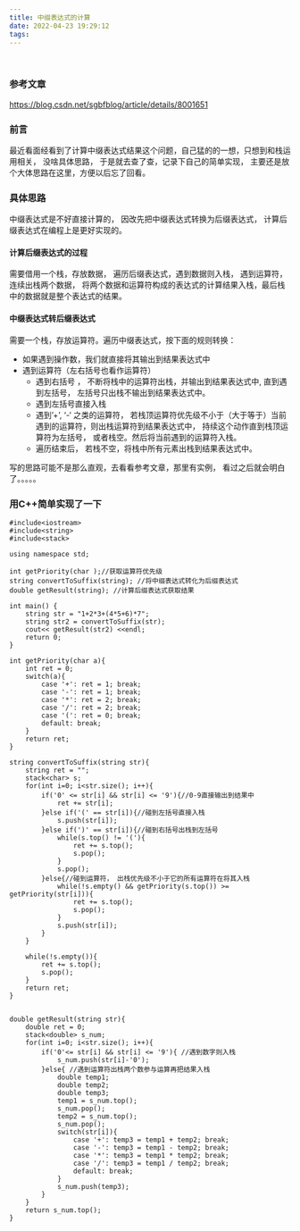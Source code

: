 ```yaml
---
title: 中缀表达式的计算
date: 2022-04-23 19:29:12
tags:
---
```


&nbsp;

<!--more-->

### 参考文章

https://blog.csdn.net/sgbfblog/article/details/8001651

### 前言

最近看面经看到了计算中缀表达式结果这个问题，自己猛的的一想，只想到和栈运用相关， 没啥具体思路， 于是就去查了查，记录下自己的简单实现， 主要还是放个大体思路在这里，方便以后忘了回看。

### 具体思路

中缀表达式是不好直接计算的， 因改先把中缀表达式转换为后缀表达式， 计算后缀表达式在编程上是更好实现的。

#### 计算后缀表达式的过程

需要借用一个栈，存放数据， 遍历后缀表达式，遇到数据则入栈， 遇到运算符，连续出栈两个数据， 将两个数据和运算符构成的表达式的计算结果入栈，最后栈中的数据就是整个表达式的结果。

#### 中缀表达式转后缀表达式

需要一个栈，存放运算符。遍历中缀表达式，按下面的规则转换：

- 如果遇到操作数，我们就直接将其输出到结果表达式中
- 遇到运算符（左右括号也看作运算符）
  - 遇到右括号 ， 不断将栈中的运算符出栈，并输出到结果表达式中, 直到遇到左括号， 左括号只出栈不输出到结果表达式中。
  - 遇到左括号直接入栈
  - 遇到’+’, ‘-‘ 之类的运算符， 若栈顶运算符优先级不小于（大于等于）当前遇到的运算符，则出栈运算符到结果表达式中， 持续这个动作直到栈顶运算符为左括号， 或者栈空。然后将当前遇到的运算符入栈。
  - 遍历结束后， 若栈不空，将栈中所有元素出栈到结果表达式中。

写的思路可能不是那么直观，去看看参考文章，那里有实例， 看过之后就会明白了。。。。。

### 用C++简单实现了一下

```
#include<iostream>
#include<string>
#include<stack>

using namespace std;

int getPriority(char );//获取运算符优先级
string convertToSuffix(string); //将中缀表达式转化为后缀表达式
double getResult(string); //计算后缀表达式获取结果

int main() { 
    string str = "1+2*3+(4*5+6)*7";
    string str2 = convertToSuffix(str);
    cout<< getResult(str2) <<endl;
    return 0;
}

int getPriority(char a){
    int ret = 0;
    switch(a){
        case '+': ret = 1; break;
        case '-': ret = 1; break;
        case '*': ret = 2; break;
        case '/': ret = 2; break;
        case '(': ret = 0; break;
        default: break;
    }
    return ret;
}

string convertToSuffix(string str){
    string ret = "";
    stack<char> s;
    for(int i=0; i<str.size(); i++){
        if('0' <= str[i] && str[i] <= '9'){//0-9直接输出到结果中
            ret += str[i];
        }else if('(' == str[i]){//碰到左括号直接入栈
            s.push(str[i]);
        }else if(')' == str[i]){//碰到右括号出栈到左括号
            while(s.top() != '('){
                ret += s.top();
                s.pop();
            }
            s.pop();
        }else{//碰到运算符， 出栈优先级不小于它的所有运算符在将其入栈
            while(!s.empty() && getPriority(s.top()) >=  getPriority(str[i])){
                ret += s.top();
                s.pop();
            }
            s.push(str[i]);
        }
    }
    
    while(!s.empty()){
        ret += s.top();
        s.pop();
    }
    return ret;
}


double getResult(string str){
    double ret = 0;
    stack<double> s_num;
    for(int i=0; i<str.size(); i++){
        if('0'<= str[i] && str[i] <= '9'){ //遇到数字则入栈
            s_num.push(str[i]-'0');
        }else{ //遇到运算符出栈两个数参与运算再把结果入栈
            double temp1; 
            double temp2;
            double temp3;
            temp1 = s_num.top();
            s_num.pop();
            temp2 = s_num.top();
            s_num.pop();
            switch(str[i]){
                case '+': temp3 = temp1 + temp2; break;
                case '-': temp3 = temp1 - temp2; break;
                case '*': temp3 = temp1 * temp2; break;
                case '/': temp3 = temp1 / temp2; break;
                default: break;
            }
            s_num.push(temp3);
        }
    }
    return s_num.top();
}
```